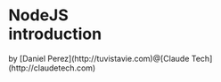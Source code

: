 # NodeJS <br> introduction

<!-- .element: class="center" --> by [Daniel Perez](http://tuvistavie.com)@[Claude Tech](http://claudetech.com)
